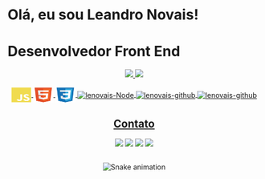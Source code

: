 # Olá, eu sou Leandro Novais!
# Desenvolvedor Front End

<div align="center">
  <a href="https://github.com/lenovais56">
  <img height="160em" src="https://github-readme-stats.vercel.app/api?username=lenovais56&show_icons=true&theme=tokyonight">
  <img height="160em" src="https://github-readme-stats.vercel.app/api/top-langs/?username=lenovais56&layout=compact">
</div>
  
  <div align="center" style="display: inline_block"><br>
    
  <img align="center" alt="lenovais-Js" height="30" width="40" src="https://raw.githubusercontent.com/devicons/devicon/master/icons/javascript/javascript-plain.svg">
  <img align="center" alt="lenovais-HTML" height="30" width="40" src="https://raw.githubusercontent.com/devicons/devicon/master/icons/html5/html5-original.svg">
  <img align="center" alt="lenovais-CSS" height="30" width="40" src="https://raw.githubusercontent.com/devicons/devicon/master/icons/css3/css3-original.svg">
  <img align="center" alt="lenovais-Node" height="30" width="40" src="https://cdn.jsdelivr.net/gh/devicons/devicon/icons/nodejs/nodejs-original.svg"">
  <img align="center" alt="lenovais-github" height="30" width="80" src="https://img.shields.io/badge/GitHub-100000?style=for-the-badge&logo=github&logoColor=white">     <img align="center" alt="lenovais-github" height="30" width="60" src="https://img.shields.io/badge/Git-E34F26?style=for-the-badge&logo=git&logoColor=white">
       
</div>
                                                                                                                                                                                                                                                                                                       
 <div align="center">
  <h2>Contato</h2>
  <a href="https://instagram.com/lenovaiis" target="_blank"><img src="https://img.shields.io/badge/-Instagram-%23E4405F?style=for-the-badge&logo=instagram&logoColor=white" target="_blank"></a>
  <a href="https://www.linkedin.com/in/leandro-novais-0a605319a/" target="_blank"><img src="https://img.shields.io/badge/-LinkedIn-%230077B5?style=for-the-badge&logo=linkedin&logoColor=white" target="_blank"></a>
  <a href = "mailto:leandro_novais56@hotmail.com"><img src="https://img.shields.io/badge/Microsoft_Outlook-0078D4?style=for-the-badge&logo=microsoft-outlook&logoColor=white"></a>
  <a href = "https://wa.me/5511953671825"><img src="https://img.shields.io/badge/WhatsApp-25D366?style=for-the-badge&logo=whatsapp&logoColor=white"></a>
                                                                                                                                                   
##
                                                                                                                                                   
 ![Snake animation](https://github.com/lenovais56/lenovais56/blob/output/github-contribution-grid-snake.svg)
 
</div>
                                                                                                                                                    
